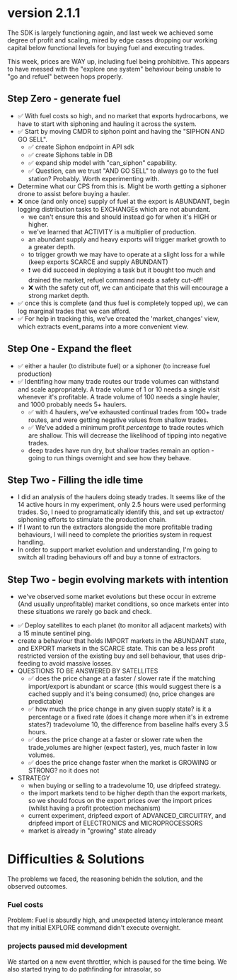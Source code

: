 # version 2.1.1

The SDK is largely functioning again, and last week we achieved some degree of profit and scaling, mired by edge cases dropping our working capital below functional levels for buying fuel and executing trades. 

This week, prices are WAY up, including fuel being prohibitive. This appears to have messed with the "explore one system" behaviour being unable to "go and refuel" between hops properly.

## Step Zero - generate fuel
- ✅ With fuel costs so high, and no market that exports hydrocarbons, we have to start with siphoning and hauling it across the system.
- ✅ Start by moving CMDR to siphon point and having the "SIPHON AND GO SELL".
  - ✅ create Siphon endpoint in API sdk
  - ✅ create Siphons table in DB
  - ✅ expand ship model with "can_siphon" capability.
  - ✅ Question, can we trust "AND GO SELL" to always go to the fuel station? Probably. Worth experimenting with.
- Determine what our CPS from this is. Might be worth getting a siphoner drone to assist before buying a hauler. 
- ❌ once (and only once) supply of fuel at the export is ABUNDANT, begin logging distribution tasks to EXCHANGEs which are not abundant.
  - we can't ensure this and should instead go for when it's HIGH or higher.
  - we've learned that ACTIVITY is a multiplier of production.
  - an abundant supply and heavy exports will trigger market growth to a greater depth.
  - to trigger growth we may have to operate at a slight loss for a while (keep exports SCARCE and supply ABUNDANT)
  - ❗ we did succeed in deploying a task but it bought too much and drained the market, refuel command needs a safety cut-off!
  - ❌ with the safety cut off, we can anticipate that this will encourage a strong market depth.
- ✅ once this is complete (and thus fuel is completely topped up), we can log marginal trades that we can afford.
- ✅ For help in tracking this, we've created the 'market_changes' view, which extracts event_params into a more convenient view.
## Step One - Expand the fleet
- ✅ either a hauler (to distribute fuel) or a siphoner (to increase fuel production) 
- ✅ Identifing how many trade routes our trade volumes can withstand and scale appropriately. A trade volume of 1 or 10 needs a single visit whenever it's profitable. A trade volume of 100 needs a single hauler, and 1000 probably needs 5+ haulers.
  - ✅ with 4 haulers, we've exhausted continual trades from 100+ trade routes, and were getting negative values from shallow trades.
  - ✅ We've added a minimum profit _percentage_ to trade routes which are shallow. This will decrease the likelihood of tipping into negative trades.
  - deep trades have run dry, but shallow trades remain an option - going to run things overnight and see how they behave.

## Step Two - Filling the idle time
- I did an analysis of the haulers doing steady trades. It seems like of the 14 active hours in my experiment, only 2.5 hours were used performing trades. So, I need to programatically identify this, and set up extractor/ siphoning efforts to stimulate the production chain.
- If I want to run the extractors alongside the more profitable trading behaviours, I will need to complete the priorities system in request handling.
- In order to support market evolution and understanding, I'm going to switch all trading behaviours off and buy a tonne of extractors.  


## Step Two - begin evolving markets with intention
* we've observed some market evolutions but these occur in extreme (And usually unprofitable) market conditions, so once markets enter into these situations we rarely go back and check.
- ✅ Deploy satellites to each planet (to monitor all adjacent markets) with a 15 minute sentinel ping.
- create a behaviour that holds IMPORT markets in the ABUNDANT state, and EXPORT markets in the SCARCE state. This can be a less profit restricted version of the existing buy and sell behaviour, that uses drip-feeding to avoid massive losses. 
- QUESTIONS TO BE ANSWERED BY SATELLITES 
  - ✅ does the price change at a faster / slower rate if the matching import/export is abundant or scarce (this would suggest there is a cached supply and it's being consumed) (no, price changes are predictable)
  - ✅ how much the price change in any given supply state? is it a percentage or a fixed rate (does it change more when it's in extreme states?) tradevolume 10, the difference from baseline halfs every 3.5 hours.
  - ✅ does the price change at a faster or slower rate when the trade_volumes are higher (expect faster), yes, much faster in low volumes. 
  - ✅ does the price change faster when the market is GROWING or STRONG?  no it does not
- STRATEGY 
  - when buying or selling to a tradevolume 10, use dripfeed strategy.
  - the import markets tend to be higher depth than the export markets, so we should focus on the export prices over the import prices (whilst having a profit protection mechanism)
  -  current experiment, dripfeed export of ADVANCED_CIRCUITRY, and dripfeed import of ELECTRONICS and MICROPROCESSORS
  - market is already in "growing" state already



# Difficulties & Solutions
The problems we faced, the reasoning behidn the solution, and the observed outcomes.

### Fuel costs
Problem: Fuel is absurdly high, and unexpected latency intolerance meant that my initial EXPLORE command didn't execute overnight.



### projects paused mid development
We started on a new event throttler, which is paused for the time being.
We also started trying to do pathfinding for intrasolar, so